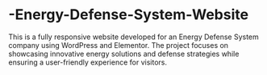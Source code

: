 # -Energy-Defense-System-Website
This is a fully responsive website developed for an Energy Defense System company using WordPress and Elementor. The project focuses on showcasing innovative energy solutions and defense strategies while ensuring a user-friendly experience for visitors. 
